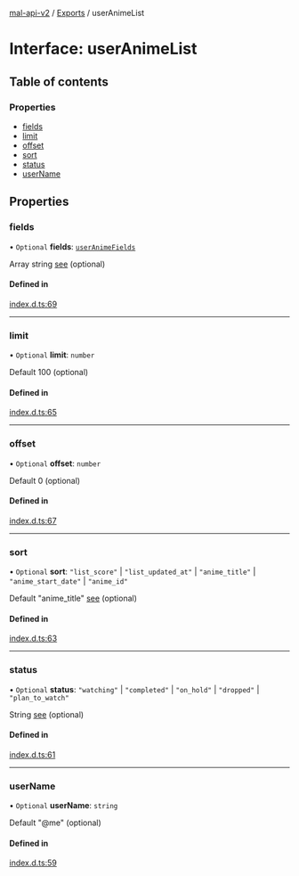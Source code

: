 [mal-api-v2](../../README.md) / [Exports](../modules.md) / userAnimeList

# Interface: userAnimeList

## Table of contents

### Properties

-   [fields](userAnimeList.md#fields)
-   [limit](userAnimeList.md#limit)
-   [offset](userAnimeList.md#offset)
-   [sort](userAnimeList.md#sort)
-   [status](userAnimeList.md#status)
-   [userName](userAnimeList.md#username)

## Properties

### fields

• `Optional` **fields**: [`userAnimeFields`](../modules.md#useranimefields)

Array string [see](../modules.md#useranimefields) (optional)

#### Defined in

[index.d.ts:69](https://github.com/droidxrx/mal-api-v2/blob/bcfd676/lib/index.d.ts#L69)

---

### limit

• `Optional` **limit**: `number`

Default 100 (optional)

#### Defined in

[index.d.ts:65](https://github.com/droidxrx/mal-api-v2/blob/bcfd676/lib/index.d.ts#L65)

---

### offset

• `Optional` **offset**: `number`

Default 0 (optional)

#### Defined in

[index.d.ts:67](https://github.com/droidxrx/mal-api-v2/blob/bcfd676/lib/index.d.ts#L67)

---

### sort

• `Optional` **sort**: `"list_score"` \| `"list_updated_at"` \| `"anime_title"` \| `"anime_start_date"` \| `"anime_id"`

Default "anime_title" [see](userAnimeList.md#sort) (optional)

#### Defined in

[index.d.ts:63](https://github.com/droidxrx/mal-api-v2/blob/bcfd676/lib/index.d.ts#L63)

---

### status

• `Optional` **status**: `"watching"` \| `"completed"` \| `"on_hold"` \| `"dropped"` \| `"plan_to_watch"`

String [see](userAnimeList.md#status) (optional)

#### Defined in

[index.d.ts:61](https://github.com/droidxrx/mal-api-v2/blob/bcfd676/lib/index.d.ts#L61)

---

### userName

• `Optional` **userName**: `string`

Default "@me" (optional)

#### Defined in

[index.d.ts:59](https://github.com/droidxrx/mal-api-v2/blob/bcfd676/lib/index.d.ts#L59)

